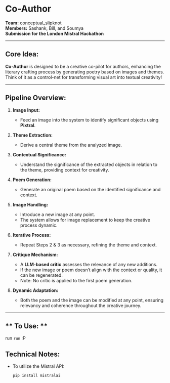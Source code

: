 # **Co-Author**  
**Team:** conceptual_slipknot  
**Members:** Sashank, Bill, and Soumya  
**Submission for the London Mistral Hackathon**

---

## **Core Idea:**
**Co-Author** is designed to be a creative co-pilot for authors, enhancing the literary crafting process by generating poetry based on images and themes. Think of it as a control-net for transforming visual art into textual creativity!

---

## **Pipeline Overview:**

1. **Image Input:**
   - Feed an image into the system to identify significant objects using **Pixtral**.

2. **Theme Extraction:**
   - Derive a central theme from the analyzed image.

3. **Contextual Significance:**
   - Understand the significance of the extracted objects in relation to the theme, providing context for creativity.

4. **Poem Generation:**
   - Generate an original poem based on the identified significance and context.

5. **Image Handling:**
   - Introduce a new image at any point. 
   - The system allows for image replacement to keep the creative process dynamic.

6. **Iterative Process:**
   - Repeat Steps 2 & 3 as necessary, refining the theme and context.

7. **Critique Mechanism:**
   - A **LLM-based critic** assesses the relevance of any new additions. 
   - If the new image or poem doesn’t align with the context or quality, it can be regenerated.
   - Note: No critic is applied to the first poem generation.

8. **Dynamic Adaptation:**
   - Both the poem and the image can be modified at any point, ensuring relevancy and coherence throughout the creative journey.

---

## ** To Use: **
run `run` :P


## **Technical Notes:**
- To utilize the Mistral API: 
  ```bash
  pip install mistralai 